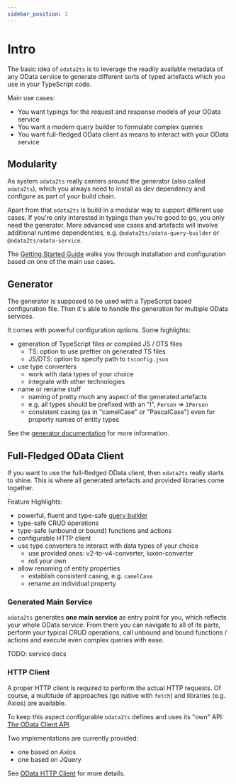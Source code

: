 ```yaml
---
sidebar_position: 1
---
```


# Intro

The basic idea of `odata2ts` is to leverage the readily available metadata of any OData service
to generate different sorts of typed artefacts which you use in your TypeScript code.

Main use cases:

- You want typings for the request and response models of your OData service
- You want a modern query builder to formulate complex queries
- You want full-fledged OData client as means to interact with your OData service

## Modularity

As system `odata2ts` really centers around the generator (also called `odata2ts`),
which you always need to install as dev dependency and configure as part of your build chain.

Apart from that `odata2ts` is build in a modular way to support different use cases.
If you're only interested in typings than you're good to go, you only need the generator.
More advanced use cases and artefacts will involve additional runtime dependencies, e.g.
`@odata2ts/odata-query-builder` or `@odata2ts/odata-service`.

The [Getting Started Guide](./category/getting-started) walks you through installation and
configuration based on one of the main use cases.

## Generator

The generator is supposed to be used with a TypeScript based configuration file.
Then it's able to handle the generation for multiple OData services.

It comes with powerful configuration options. Some highlights:

- generation of TypeScript files or compiled JS / DTS files
  - TS: option to use prettier on generated TS files
  - JS/DTS: option to specify path to `tsconfig.json`
- use type converters
  - work with data types of your choice
  - integrate with other technologies
- name or rename stuff
  - naming of pretty much any aspect of the generated artefacts
  - e.g. all types should be prefixed with an "I", `Person` => `IPerson`
  - consistent casing (as in "camelCase" or "PascalCase") even for property names of entity types

See the [generator documentation](./category/generator) for more information.

## Full-Fledged OData Client

If you want to use the full-fledged OData client, then `odata2ts` really starts to shine.
This is where all generated artefacts and provided libraries come together.

Feature Highlights:

- powerful, fluent and type-safe [query builder](./category/query-builder)
- type-safe CRUD operations
- type-safe (unbound or bound) functions and actions
- configurable HTTP client
- use type converters to interact with data types of your choice
  - use provided ones: v2-to-v4-converter, luxon-converter
  - roll your own
- allow renaming of entity properties
  - establish consistent casing, e.g. `camelCase`
  - rename an individual property

### Generated Main Service

`odata2ts` generates **one main service** as entry point for you, which reflects your whole
OData service:
From there you can navigate to all of its parts, perform your typical CRUD operations,
call unbound and bound functions / actions and execute even complex queries with ease.

TODO: service docs

### HTTP Client

A proper HTTP client is required to perform the actual HTTP requests. Of course, a multitude
of approaches (go native with `fetch`) and libraries (e.g. Axios) are available.

To keep this aspect configurable `odata2ts` defines and uses its "own" API:
[The OData Client API](https://www.npmjs.com/package/@odata2ts/odata-client-api).

Two implementations are currently provided:

- one based on Axios
- one based on JQuery

See [OData HTTP Client](./odata-client/http-client) for more details.

